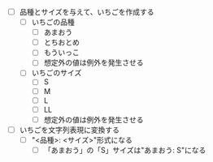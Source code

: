 - [ ] 品種とサイズを与えて、いちごを作成する
    - [ ] いちごの品種
        - [ ] あまおう
        - [ ] とちおとめ
        - [ ] もういっこ
        - [ ] 想定外の値は例外を発生させる
    - [ ] いちごのサイズ
        - [ ] S
        - [ ] M
        - [ ] L
        - [ ] LL
        - [ ] 想定外の値は例外を発生させる
- [ ] いちごを文字列表現に変換する
    - [ ] "<品種>: <サイズ>"形式になる
        - [ ] 「あまおう」の「S」サイズは"あまおう: S"になる
